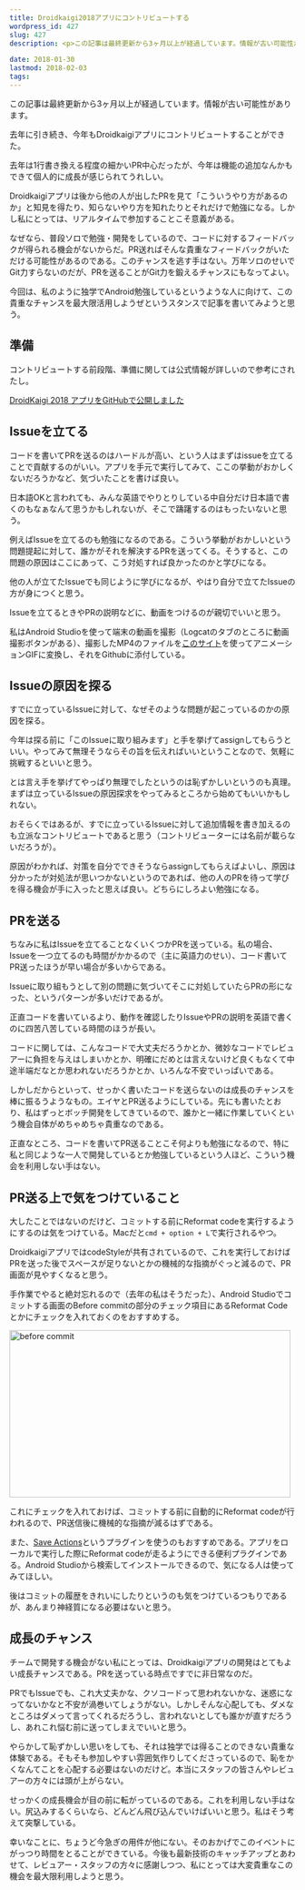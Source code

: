 ```yaml
---
title: Droidkaigi2018アプリにコントリビュートする
wordpress_id: 427
slug: 427
description: <p>この記事は最終更新から3ヶ月以上が経過しています。情報が古い可能性があります。去年に引き続き、今年もDroidkaigiアプリにコントリビュートすることができた。 去年は1行書き換える程度の細かいPR中心だったが、今年は [&hellip;]</p>

date: 2018-01-30
lastmod: 2018-02-03
tags: 
---
```


<div id="wppda_alert">この記事は最終更新から3ヶ月以上が経過しています。情報が古い可能性があります。</div><p>去年に引き続き、今年もDroidkaigiアプリにコントリビュートすることができた。</p>
<p>去年は1行書き換える程度の細かいPR中心だったが、今年は機能の追加なんかもできて個人的に成長が感じられてうれしい。</p>
<p>Droidkaigiアプリは後から他の人が出したPRを見て「こういうやり方があるのか」と知見を得たり、知らないやり方を知れたりとそれだけで勉強になる。しかし私にとっては、リアルタイムで参加することこそ意義がある。</p>
<p>なぜなら、普段ソロで勉強・開発をしているので、コードに対するフィードバックが得られる機会がないからだ。PR送ればそんな貴重なフィードバックがいただける可能性があるのである。このチャンスを逃す手はない。万年ソロのせいでGit力すらないのだが、PRを送ることがGit力を鍛えるチャンスにもなってよい。</p>
<p>今回は、私のように独学でAndroid勉強しているというような人に向けて、この貴重なチャンスを最大限活用しようぜというスタンスで記事を書いてみようと思う。</p>
<h2>準備</h2>
<p>コントリビュートする前段階、準備に関しては公式情報が詳しいので参考にされたし。</p>
<p><a href="https://medium.com/droidkaigi/droidkaigi-2018-%E3%82%A2%E3%83%97%E3%83%AA%E3%82%92github%E3%81%A7%E5%85%AC%E9%96%8B%E3%81%97%E3%81%BE%E3%81%97%E3%81%9F-86ff2816b3c">DroidKaigi 2018 アプリをGitHubで公開しました</a></p>
<h2>Issueを立てる</h2>
<p>コードを書いてPRを送るのはハードルが高い、という人はまずはissueを立てることで貢献するのがいい。アプリを手元で実行してみて、ここの挙動がおかしくないだろうかなど、気づいたことを書けば良い。</p>
<p>日本語OKと言われても、みんな英語でやりとりしている中自分だけ日本語で書くのもなぁなんて思うかもしれないが、そこで躊躇するのはもったいないと思う。</p>
<p>例えばIssueを立てるのも勉強になるのである。こういう挙動がおかしいという問題提起に対して、誰かがそれを解決するPRを送ってくる。そうすると、この問題の原因はここにあって、こう対処すれば良かったのかと学びになる。</p>
<p>他の人が立てたIssueでも同じように学びになるが、やはり自分で立てたIssueの方が身につくと思う。</p>
<p>Issueを立てるときやPRの説明などに、動画をつけるのが親切でいいと思う。</p>
<p>私はAndroid Studioを使って端末の動画を撮影（Logcatのタブのところに動画撮影ボタンがある）、撮影したMP4のファイルを<a href="https://ezgif.com/video-to-gif">このサイト</a>を使ってアニメーションGIFに変換し、それをGithubに添付している。</p>
<h2>Issueの原因を探る</h2>
<p>すでに立っているIssueに対して、なぜそのような問題が起こっているのかの原因を探る。</p>
<p>今年は探る前に「このIssueに取り組みます」と手を挙げてassignしてもらうといい。やってみて無理そうならその旨を伝えればいいということなので、気軽に挑戦するといいと思う。</p>
<p>とは言え手を挙げてやっぱり無理でしたというのは恥ずかしいというのも真理。まずは立っているIssueの原因探求をやってみるところから始めてもいいかもしれない。</p>
<p>おそらくではあるが、すでに立っているIssueに対して追加情報を書き加えるのも立派なコントリビュートであると思う（コントリビューターには名前が載らないだろうが）。</p>
<p>原因がわかれば、対策を自分でできそうならassignしてもらえばよいし、原因は分かったが対処法が思いつかないというのであれば、他の人のPRを待って学びを得る機会が手に入ったと思えば良い。どちらにしろよい勉強になる。</p>
<h2>PRを送る</h2>
<p>ちなみに私はIssueを立てることなくいくつかPRを送っている。私の場合、Issueを一つ立てるのも時間がかかるので（主に英語力のせい）、コード書いてPR送ったほうが早い場合が多いからである。</p>
<p>Issueに取り組もうとして別の問題に気づいてそこに対処していたらPRの形になった、というパターンが多いだけであるが。</p>
<p>正直コードを書いているより、動作を確認したりIssueやPRの説明を英語で書くのに四苦八苦している時間のほうが長い。</p>
<p>コードに関しては、こんなコードで大丈夫だろうかとか、微妙なコードでレビュアーに負担を与えはしまいかとか、明確にだめとは言えないけど良くもなくて中途半端だなとか思われないだろうかとか、いろんな不安でいっぱいである。</p>
<p>しかしだからといって、せっかく書いたコードを送らないのは成長のチャンスを棒に振るうようなもの。エイヤとPR送るようにしている。先にも書いたとおり、私はずっとボッチ開発をしてきているので、誰かと一緒に作業していくという機会自体がめちゃめちゃ貴重なのである。</p>
<p>正直なところ、コードを書いてPR送ることこそ何よりも勉強になるので、特に私と同じような一人で開発しているとか勉強しているという人ほど、こういう機会を利用しない手はない。</p>
<h2>PR送る上で気をつけていること</h2>
<p>大したことではないのだけど、コミットする前にReformat codeを実行するようにするのは気をつけている。Macだと<code>cmd + option + L</code>で実行されるやつ。</p>
<p>DroidkaigiアプリではcodeStyleが共有されているので、これを実行しておけばPRを送った後でスペースが足りないとかの機械的な指摘がぐっと減るので、PR画面が見やすくなると思う。</p>
<p>手作業でやると絶対忘れるので（去年の私はそうだった）、Android Studioでコミットする画面のBefore commitの部分のチェック項目にあるReformat Codeとかにチェックを入れておくのをおすすめする。</p>
<p><img src="https://android.gcreate.jp/wp-content/uploads/2018/01/fe2a43ae89d685fac63c0e52bdc002e4.png" alt="before commit" title="スクリーンショット 2018-01-30 0.00.47.png" border="0" width="495" height="294" /></p>
<p>これにチェックを入れておけば、コミットする前に自動的にReformat codeが行われるので、PR送信後に機械的な指摘が減るはずである。</p>
<p>また、<a href="https://github.com/dubreuia/intellij-plugin-save-actions">Save Actions</a>というプラグインを使うのもおすすめである。アプリをローカルで実行した際にReformat codeが走るようにできる便利プラグインである。Android Studioから検索してインストールできるので、気になる人は使ってみてほしい。</p>
<p>後はコミットの履歴をきれいにしたりというのも気をつけているつもりであるが、あんまり神経質になる必要はないと思う。</p>
<h2>成長のチャンス</h2>
<p>チームで開発する機会がない私にとっては、Droidkaigiアプリの開発はとてもよい成長チャンスである。PRを送っている時点ですでに非日常なのだ。</p>
<p>PRでもIssueでも、これ大丈夫かな、クソコードって思われないかな、迷惑になってないかなと不安が渦巻いてしょうがない。しかしそんな心配しても、ダメなところはダメって言ってくれるだろうし、言われないとしても誰かが直すだろうし、あれこれ悩む前に送ってしまえでいいと思う。</p>
<p>やらかして恥ずかしい思いをしても、それは独学では得ることのできない貴重な体験である。そもそも参加しやすい雰囲気作りしてくださっているので、恥をかくなんてことを心配する必要はないのだけど。本当にスタッフの皆さんやレビュアーの方々には頭が上がらない。</p>
<p>せっかくの成長機会が目の前に転がっているのである。これを利用しない手はない。尻込みするくらいなら、どんどん飛び込んでいけばいいと思う。私はそう考えて突撃している。</p>
<p>幸いなことに、ちょうど今急ぎの用件が他にない。そのおかげでこのイベントにがっつり時間をとることができている。今後も最新技術のキャッチアップとあわせて、レビュアー・スタッフの方々に感謝しつつ、私にとっては大変貴重なこの機会を最大限利用しようと思う。</p>

  